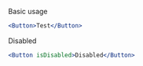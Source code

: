 Basic usage
```jsx
<Button>Test</Button>
```

Disabled
```jsx
<Button isDisabled>Disabled</Button>
```